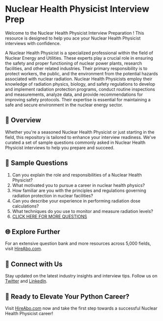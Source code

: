 # Nuclear Health Physicist Interview Prep

Welcome to the Nuclear Health Physicist Interview Preparation ! This resource is designed to help you ace your Nuclear Health Physicist interviews with confidence.

A Nuclear Health Physicist is a specialized professional within the field of Nuclear Energy and Utilities. These experts play a crucial role in ensuring the safety and proper functioning of nuclear power plants, research facilities, and other related industries. Their primary responsibility is to protect workers, the public, and the environment from the potential hazards associated with nuclear radiation. Nuclear Health Physicists employ their knowledge of radiation physics, biology, and safety regulations to develop and implement radiation protection programs, conduct routine inspections and measurements, analyze data, and provide recommendations for improving safety protocols. Their expertise is essential for maintaining a safe and secure environment in the nuclear energy sector.

## 🚀 Overview

Whether you're a seasoned Nuclear Health Physicist or just starting in the field, this repository is tailored to enhance your interview readiness. We've curated a set of sample questions commonly asked in Nuclear Health Physicist interviews to help you prepare and succeed.

## 📝 Sample Questions

1. Can you explain the role and responsibilities of a Nuclear Health Physicist?
2. What motivated you to pursue a career in nuclear health physics?
3. How familiar are you with the principles and regulations governing radiation protection in nuclear facilities?
4. Can you describe your experience in performing radiation dose calculations?
5. What techniques do you use to monitor and measure radiation levels?
6. [CLICK HERE FOR MORE QUESTIONS](https://hireabo.com/job/20_3_11/Nuclear%20Health%20Physicist)

## 🌐 Explore Further

For an extensive question bank and more resources across 5,000 fields, visit [HireAbo.com](https://www.hireabo.com).

## 📱 Connect with Us

Stay updated on the latest industry insights and interview tips. Follow us on [Twitter](https://twitter.com/hireabo) and [LinkedIn](https://www.linkedin.com/in/hire-abo-3609972a8/).

## 🚀 Ready to Elevate Your Python Career?

Visit [HireAbo.com](https://www.hireabo.com) now and take the first step towards a successful Nuclear Health Physicist career!